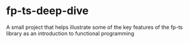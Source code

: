 # fp-ts-deep-dive
A small project that helps illustrate some of the key features of the fp-ts library as an introduction to functional programming
